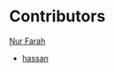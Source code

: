 # Contributors

[Nur Farah](https://github.com/nf0mar)
<!-- Wixii inta ka koreyo waxba haku qorin -->
- [hassan](https://github.com/Hassan-moalim)
